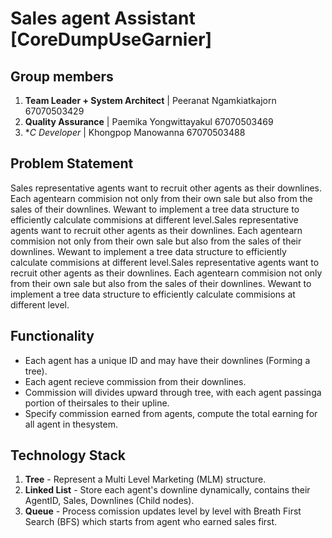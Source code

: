 # Sales agent Assistant [CoreDumpUseGarnier]

## Group members
1. **Team Leader + System Architect** | Peeranat Ngamkiatkajorn 67070503429
2. **Quality Assurance** | Paemika Yongwittayakul 67070503469
3. **C Developer* | Khongpop Manowanna 67070503488

## Problem Statement
Sales representative agents want to recruit other agents as their downlines. Each agentearn commision not only from their own sale but also from the sales of their downlines. Wewant to implement a tree data structure to efficiently calculate commisions at different level.Sales representative agents want to recruit other agents as their downlines. Each agentearn commision not only from their own sale but also from the sales of their downlines. Wewant to implement a tree data structure to efficiently calculate commisions at different level.Sales representative agents want to recruit other agents as their downlines. Each agentearn commision not only from their own sale but also from the sales of their downlines. Wewant to implement a tree data structure to efficiently calculate commisions at different level.

## Functionality
- Each agent has a unique ID and may have their downlines (Forming a tree).
- Each agent recieve commission from their downlines.
- Commission will divides upward through tree, with each agent passinga portion of theirsales to their upline.
- Specify commission earned from agents, compute the total earning for all agent in thesystem.

## Technology Stack
1. **Tree** - Represent a Multi Level Marketing (MLM) structure.
2. **Linked List** - Store each agent's downline dynamically, contains their AgentID, Sales, Downlines (Child nodes).
3. **Queue** - Process comission updates level by level with Breath First Search (BFS) which starts from agent who earned sales first.
